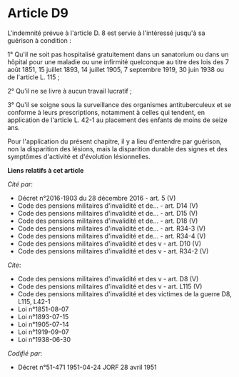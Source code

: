 # Article D9

L'indemnité prévue à l'article D. 8 est servie à l'intéressé jusqu'à sa guérison à condition :

1° Qu'il ne soit pas hospitalisé gratuitement dans un sanatorium ou dans un hôpital pour une maladie ou une infirmité
quelconque au titre des lois des 7 août 1851, 15 juillet 1893, 14 juillet 1905, 7 septembre 1919, 30 juin 1938 ou de
l'article L. 115 ;

2° Qu'il ne se livre à aucun travail lucratif ;

3° Qu'il se soigne sous la surveillance des organismes antituberculeux et se conforme à leurs prescriptions, notamment à
celles qui tendent, en application de l'article L. 42-1 au placement des enfants de moins de seize ans.

Pour l'application du présent chapitre, il y a lieu d'entendre par guérison, non la disparition des lésions, mais la
disparition durable des signes et des symptômes d'activité et d'évolution lésionnelles.

**Liens relatifs à cet article**

_Cité par_:

  - Décret n°2016-1903 du 28 décembre 2016 - art. 5 (V)
  - Code des pensions militaires d'invalidité et de... - art. D14 (V)
  - Code des pensions militaires d'invalidité et de... - art. D15 (V)
  - Code des pensions militaires d'invalidité et de... - art. D18 (V)
  - Code des pensions militaires d'invalidité et de... - art. R34-3 (V)
  - Code des pensions militaires d'invalidité et de... - art. R34-4 (V)
  - Code des pensions militaires d'invalidité et des v - art. D10 (V)
  - Code des pensions militaires d'invalidité et des v - art. R34-2 (V)

_Cite_:

  - Code des pensions militaires d'invalidité et des v - art. D8 (V)
  - Code des pensions militaires d'invalidité et des v - art. L115 (V)
  - Code des pensions militaires d'invalidité et des victimes de la guerre D8, L115, L42-1
  - Loi n°1851-08-07
  - Loi n°1893-07-15
  - Loi n°1905-07-14
  - Loi n°1919-09-07
  - Loi n°1938-06-30

_Codifié par_:

  - Décret n°51-471 1951-04-24 JORF 28 avril 1951
